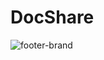 # DocShare

![footer-brand](https://github.com/midrisssss/DocShare/assets/113786651/f13aaf67-422a-4e59-b253-ae684ca2b1a2)
